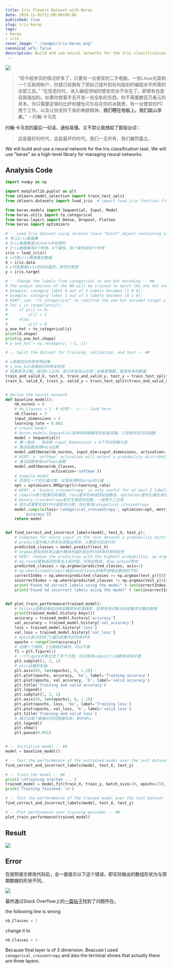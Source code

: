 ```yaml
---
title: Iris Flowers Dataset with Keras
date: 2019-11-01T21:00:00+08:00
published: true
slug: iris-keras
tags:
- Keras
- iris
cover_image: "./images/iris-keras.png"
canonical_url: false
description: Build and use neural networks for the Iris classification task via Keras.
---
```


![](https://raw.githubusercontent.com/HurleyJames/ImageHosting/master/0.jpg)

> “现今程序员的情况好多了，只要有一台便宜的二手电脑，一张Linux光盘和一个互联网帐户，你就已经拥有了把自己提升到任何级别的编程水平所需的全部工具。”
> “在信息时代，进入编程领域的壁垒完全不存在了。即使有也是自我强加的。如果你想着手去开发一些全新的东西，你不需要数百万美元的资本。你只需要足够的比萨和健怡可乐存在你的冰箱里，有一台便宜的PC用于工作，以及让你坚持下来的奉献精神。**我们睡在地板上。我们跋山涉水**。”
> －约翰·卡马克 

约翰·卡马克的最后一句话，通俗易懂。又不禁让我想起了那段台词：

> 这是最好的时代，这是最坏的时代。我们一无所有，我们巍然矗立。

We will build and use a neural network for the Iris classification task. We will use "keras" as a high-level library for managing neural networks.  

<!-- more -->

## Analysis Code

```python
import numpy as np

import matplotlib.pyplot as plt
from sklearn.model_selection import train_test_split
from sklearn.datasets import load_iris  # import load_iris function from datasets module

from keras.models import Sequential, Input, Model
from keras.utils import to_categorical
from keras.layers import Dense, Dropout, Flatten
from keras import optimizers

# -- Load Iris dataset using sklearn (save "bunch" object containing iris dataset and its attributes) -- ##
# 导入Iris数据集
# Iris数据集是sklearn中自带的
# Iris数据集有3个种类，4个属性，每个属性有50个样例
iris = load_iris()
# x代表iris数据集的数据
X = iris.data
# y代表着着iris的目标属性，即花的类型
y = iris.target

# -- Change the labels from categorical to one-hot encoding -- ##
# The output neurons of the NN will be trained to match the one_hot encoded array
# Example: category label 0 out of 3 labels becomes [1 0 0];
# Example: category label 1 out of 3 labels becomes [0 1 0];
# HINT: use: "to_categorical" to redifine the one hot encoded target y_one_hot using the original y.
# for i in range(len(y)):
#     if y[i] == 0:
#         y[i] = 1
#     else:
#         y[i] = 0  
y_one_hot = to_categorical(y)
print(X.shape)
print(y_one_hot.shape)
# y_one_hot = np.reshape(y, (-1, 1))

# -- Split the dataset for training, validation, and test -- ##

# x是被划分的样本特征集 
# y_one_hot是被划分的样本标签
# 如果是浮点数，就在0~1之间，表示样本所占比例；如果是整数，就是样本的数量
train_and_valid_X, test_X, train_and_valid_y, test_y = train_test_split(X, y_one_hot, test_size=0.1)
train_X, valid_X, train_y, valid_y = train_test_split(train_and_valid_X, train_and_valid_y, test_size=0.2)


# define the neural network
def baseline_model():
    nb_nurons = 8
    # nb_Classes = 1  # HINT:  <---- look here
    nb_Classes = 3
    input_dimensions = 4
    learning_rate = 0.002
    # create model
    # keras.models.Sequential是神经网络模型的封装容器。它会提供常见的函数
    model = Sequential()
    # 第一层级 - 添加有 input_dimensions = 4个节点的输入层
    # 激活函数使用ReLU运算
    model.add(Dense(nb_nurons, input_dim=input_dimensions, activation='relu'))
    # HINT: a 'softmax' activation will output a probability distribution over the output dimensions
    # 激活函数使用softmax函数
    model.add(Dense(nb_Classes,
                    activation='softmax'))
    # Compile model
    # 实例化一个优化器对象，这里采用RMSprop优化器
    opt = optimizers.RMSprop(lr=learning_rate)
    # HINT: a 'binary_crossentropy' is only useful for at most 2 labels, look for another suitable loss function in Keras
    # compile用于配置训练模型，loss是字符串或目标函数名，optimizer是优化器名或优化器实例，metrics是在训练和测试期间的模型评估标准
    # binary_crossentropy是交叉熵损失函数，一般用于二分类
    # 因为这里要实现3中分类即多分类，所以使用categorical_crossentropy
    model.compile(loss='categorical_crossentropy', optimizer=opt, metrics=[
        'accuracy'])
    return model


def find_correct_and_incorrect_labels(model, test_X, test_y):
    # Computes for every input in the test dataset a probability distribution over the categories
    # predict是为输入样本生成输出预测，计算是分批进行的
    predicted_classes = model.predict(test_X)
    # argmax是找到样本以最大概率所属的类别作为样本的预测标签
    # HINT: choose the prediction with the highest probability, np.argmax( ..... , axis=1 )
    # np.round是取返回四舍五入后的值，可指定精度，与np.around等效
    predicted_classes = np.argmax(predicted_classes, axis=1)
    # np.where(conditions)满足conditions的条件即输出数组的下标
    correctIndex = np.where(predicted_classes == np.argmax(test_y))[0]  # HINT: replace test_y by np.argmax(test_y,axis=1)
    incorrectIndex = np.where(predicted_classes != np.argmax(test_y))[0]  # HINT: replace test_y by np.argmax(test_y,axis=1)
    print("Found %d correct labels using the model" % len(correctIndex))
    print("Found %d incorrect labels using the model" % len(incorrectIndex))


def plot_train_performance(trained_model):  
  	# history函数会每轮训练收集损失和准确率，如果有测试集也会收集测试集的数据
    print(trained_model.history.keys())
    accuracy = trained_model.history['accuracy']
    val_accuracy = trained_model.history['val_accuracy']
    loss = trained_model.history['loss']
    val_loss = trained_model.history['val_loss']
    # epoch表示完成了1遍训练集中的所有样本
    epochs = range(len(accuracy))
    # 创建一个画板，1为画板的编号，可以不填
    f1 = plt.figure(1)
    # 一个figure对象包含了多个子图，可以使用subplot()函数来绘制子图
    plt.subplot(1, 2, 1)
    # axis设置坐标轴
    plt.axis((0, len(epochs), 0, 1.2))
    plt.plot(epochs, accuracy, 'bo', label='Training accuracy')
    plt.plot(epochs, val_accuracy, 'b', label='valid accuracy')
    plt.title('Training and valid accuracy')
    plt.legend()
    plt.subplot(1, 2, 2)
    plt.axis((0, len(epochs), 0, 1.2))
    plt.plot(epochs, loss, 'bo', label='Training loss')
    plt.plot(epochs, val_loss, 'b', label='valid loss')
    plt.title('Training and valid loss')
    # 展示出每个数据对应的图像名称，更好辨认
    plt.legend()
    plt.show()
    plt.pause(0.001)


# -- Initialize model -- ##
model = baseline_model()

# -- Test the performmance of the untrained model over the test dataset -- ##
find_correct_and_incorrect_labels(model, test_X, test_y)

# -- Train the model -- ##
print('\nTraining started ...')
trained_model = model.fit(train_X, train_y, batch_size=10, epochs=150, verbose=0, validation_data=(valid_X, valid_y))
print('Training finished. \n')

# -- Test the performmance of the trained model over the test dataset -- ##
find_correct_and_incorrect_labels(model, test_X, test_y)

# -- Plot performance over training episodes -- ##
plot_train_performance(trained_model)
```

## Result

![](https://raw.githubusercontent.com/HurleyJames/ImageHosting/master/Snipaste_2019-11-01_21-10-25.png)

## Error

在按照提示修改代码后，会一直提示以下这个错误，即实际输出的数组形状为与预期数据的形状不同。

![](https://raw.githubusercontent.com/HurleyJames/ImageHosting/master/Snipaste_2019-11-01_21-20-09.png)

最终通过Stack Overflow上的[一篇帖子](https://stackoverflow.com/questions/51456613/valueerror-error-when-checking-target-expected-dense-3-to-have-shape-1-but)找到了问题所在。

the following line is wrong

```python
nb_Classes = 1
```

change it to 

```python
nb_Classes = 3
```

Because final layer is of 3 dimension. Beacuse I used `categorical_crossentropy` and also the terminal shows that actually there are three layers.
